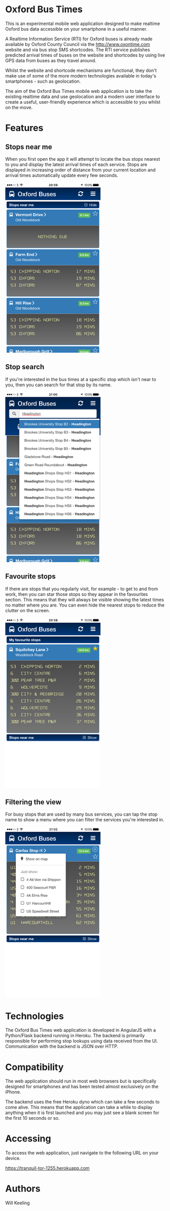 Oxford Bus Times
================

This is an experimental mobile web application designed to make realtime Oxford bus data accessible on your smartphone in a useful manner.

A Realtime Information Service (RTI) for Oxford buses is already made available by Oxford County Council via the http://www.oxontime.com website and via bus stop SMS shortcodes. The RTI service publishes predicted arrival times of buses on the website and shortcodes by using live GPS data from buses as they travel around.

Whilst the website and shortcode mechanisms are functional, they don't make use of some of the more modern technologies available in today's smartphones - such as geolocation.

The aim of the Oxford Bus Times mobile web application is to take the existing realtime data and use geolocation and a modern user interface to create a useful, user-friendly experience which is accessible to you whilst on the move.

Features
========

Stops near me
--------------

When you first open the app it will attempt to locate the bus stops nearest to you and display the latest arrival times of each service. Stops are displayed in increasing order of distance from your current location and arrival times automatically update every few seconds.

![Nearest stops](./img/image3.PNG "Nearest stops")

Stop search
-----------

If you're interested in the bus times at a specific stop which isn't near to you, then you can search for that stop by its name.

![Stop search](./img/image4.PNG "Stop search")

Favourite stops
---------------

If there are stops that you regularly visit, for example - to get to and from work, then you can star those stops so they appear in the favourites section. This means that they will always be visible showing the latest times no matter where you are. You can even hide the nearest stops to reduce the clutter on the screen.

![Favourite stops](./img/image2.PNG "Favourite stops")

Filtering the view
------------------

For busy stops that are used by many bus services, you can tap the stop name to show a menu where you can filter the services you're interested in.

![Filtering your view](./img/image6.PNG "Filtering your view")

Technologies
============

The Oxford Bus Times web application is developed in AngularJS with a Python/Flask backend running in Heroku. The backend is primarily responsible for performing stop lookups using data received from the UI. Communication with the backend is JSON over HTTP.

Compatibility
=============

The web application should run in most web browsers but is specifically designed for smartphones and has been tested almost exclusively on the iPhone.

The backend uses the free Heroku dyno which can take a few seconds to come alive. This means that the application can take a while to display anything when it is first launched and you may just see a blank screen for the first 10 seconds or so.

Accessing
=========

To access the web application, just navigate to the following URL on your device.

https://tranquil-tor-1255.herokuapp.com

Authors
=======

Will Keeling